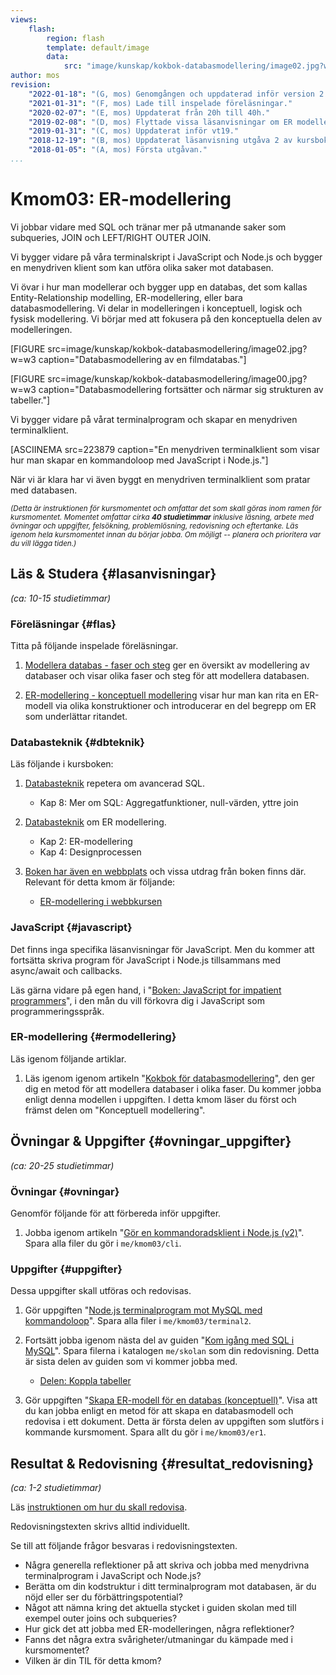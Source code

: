```yaml
---
views:
    flash:
        region: flash
        template: default/image
        data:
            src: "image/kunskap/kokbok-databasmodellering/image02.jpg?w=1100&h=300&cf&a=0,0,16,0&f=grayscale"
author: mos
revision:
    "2022-01-18": "(G, mos) Genomgången och uppdaterad inför version 2 och vt2022."
    "2021-01-31": "(F, mos) Lade till inspelade föreläsningar."
    "2020-02-07": "(E, mos) Uppdaterat från 20h till 40h."
    "2019-02-08": "(D, mos) Flyttade vissa läsanvisningar om ER modellering till kmom04."
    "2019-01-31": "(C, mos) Uppdaterat inför vt19."
    "2018-12-19": "(B, mos) Uppdaterat läsanvisning utgåva 2 av kursbok."
    "2018-01-05": "(A, mos) Första utgåvan."
...
```

Kmom03: ER-modellering
====================================

Vi jobbar vidare med SQL och tränar mer på utmanande saker som subqueries, JOIN och LEFT/RIGHT OUTER JOIN.

Vi bygger vidare på våra terminalskript i JavaScript och Node.js och bygger en menydriven klient som kan utföra olika saker mot databasen.

Vi övar i hur man modellerar och bygger upp en databas, det som kallas Entity-Relationship modelling, ER-modellering, eller bara databasmodellering. Vi delar in modelleringen i konceptuell, logisk och fysisk modellering. Vi börjar med att fokusera på den konceptuella delen av modelleringen.

<!--more-->

[FIGURE src=image/kunskap/kokbok-databasmodellering/image02.jpg?w=w3 caption="Databasmodellering av en filmdatabas."]

[FIGURE src=image/kunskap/kokbok-databasmodellering/image00.jpg?w=w3 caption="Databasmodellering fortsätter och närmar sig strukturen av tabeller."]

Vi bygger vidare på vårat terminalprogram och skapar en menydriven terminalklient.

[ASCIINEMA src=223879 caption="En menydriven terminalklient som visar hur man skapar en kommandoloop med JavaScript i Node.js."]

När vi är klara har vi även byggt en menydriven terminalklient som pratar med databasen.



<small><i>(Detta är instruktionen för kursmomentet och omfattar det som skall göras inom ramen för kursmomentet. Momentet omfattar cirka **40 studietimmar** inklusive läsning, arbete med övningar och uppgifter, felsökning, problemlösning, redovisning och eftertanke. Läs igenom hela kursmomentet innan du börjar jobba. Om möjligt -- planera och prioritera var du vill lägga tiden.)</i></small>



Läs &amp; Studera  {#lasanvisningar}
---------------------------------

*(ca: 10-15 studietimmar)*



### Föreläsningar {#flas}

Titta på följande inspelade föreläsningar.

1. [Modellera databas - faser och steg](./../forelasning/modellera-databas) ger en översikt av modellering av databaser och visar olika faser och steg för att modellera databasen.

1. [ER-modellering - konceptuell modellering](./../forelasning/er-modellering) visar hur man kan rita en ER-modell via olika konstruktioner och introducerar en del begrepp om ER som underlättar ritandet.


<!--
* Lägg till guide om modellering.
    * https://dbwebb.se/guide/er-modellering-med-databaser
    * Lägg till videoserie om hur man modellerar vissa övningar
    * Osäker på hur detta förslag förhåller sig till deinspelningar som gjordes 2021, men det behövs några övningar som visar hur man tänker när man modellerar en databas, kanske räcker det att man spelar in några modelleringsövningar.
-->



### Databasteknik {#dbteknik}

Läs följande i kursboken:

1. [Databasteknik](kunskap/boken-databasteknik) repetera om avancerad SQL.
    * Kap 8: Mer om SQL: Aggregatfunktioner, null-värden, yttre join

1. [Databasteknik](kunskap/boken-databasteknik) om ER modellering.
    * Kap 2: ER-modellering
    * Kap 4: Designprocessen

1. [Boken har även en webbplats](http://www.databasteknik.se/webbkursen/) och vissa utdrag från boken finns där. Relevant för detta kmom är följande:
    * [ER-modellering i webbkursen](http://www.databasteknik.se/webbkursen/er/)



### JavaScript {#javascript}

Det finns inga specifika läsanvisningar för JavaScript. Men du kommer att fortsätta skriva program för JavaScript i Node.js tillsammans med async/await och callbacks.

Läs gärna vidare på egen hand, i "[Boken: JavaScript for impatient programmers](https://dbwebb.se/kunskap/boken-javascript-for-impatient-programmers)", i den mån du vill förkovra dig i JavaScript som programmeringsspråk.



### ER-modellering {#ermodellering}

Läs igenom följande artiklar.

1. Läs igenom igenom artikeln "[Kokbok för databasmodellering](kunskap/kokbok-for-databasmodellering)", den ger dig en metod för att modellera databaser i olika faser. Du kommer jobba enligt denna modellen i uppgiften. I detta kmom läser du först och främst delen om "Konceptuell modellering".



Övningar & Uppgifter  {#ovningar_uppgifter}
-------------------------------------------

*(ca: 20-25 studietimmar)*



### Övningar {#ovningar}

Genomför följande för att förbereda inför uppgifter.

1. Jobba igenom artikeln "[Gör en kommandoradsklient i Node.js (v2)](kunskap/gor-en-kommandoradsklient-i-node-js-v2)". Spara alla filer du gör i `me/kmom03/cli`.

<!--
Modelleringsövningsuppgifter
https://docs.google.com/document/d/1kKoSO2BQL5T2cnzshpM_hnk5JbqT0_00khfGJKZQ2Fo/edit

Gjort modelleringsövning i sal med draw.io: https://goo.gl/vNRvKt
-->



### Uppgifter {#uppgifter}

Dessa uppgifter skall utföras och redovisas.

1. Gör uppgiften "[Node.js terminalprogram mot MySQL med kommandoloop](uppgift/nodejs-terminalprogram-mot-mysql-med-kommandoloop)". Spara alla filer i `me/kmom03/terminal2`.

1. Fortsätt jobba igenom nästa del av guiden "[Kom igång med SQL i MySQL](guide/kom-igang-med-sql-i-mysql-v2)". Spara filerna i katalogen `me/skolan` som din redovisning. Detta är sista delen av guiden som vi kommer jobba med.
    * [Delen: Koppla tabeller](guide/kom-igang-med-sql-i-mysql-v2/koppla-tabeller)

1. Gör uppgiften "[Skapa ER-modell för en databas (konceptuell)](uppgift/skapa-er-modell-for-en-databas-konceptuell)". Visa att du kan jobba enligt en metod för att skapa en databasmodell och redovisa i ett dokument. Detta är första delen av uppgiften som slutförs i kommande kursmoment. Spara allt du gör i `me/kmom03/er1`.



Resultat & Redovisning  {#resultat_redovisning}
-----------------------------------------------

*(ca: 1-2 studietimmar)*

Läs [instruktionen om hur du skall redovisa](./../redovisa).

Redovisningstexten skrivs alltid individuellt.

Se till att följande frågor besvaras i redovisningstexten.

* Några generella reflektioner på att skriva och jobba med menydrivna terminalprogram i JavaScript och Node.js?
* Berätta om din kodstruktur i ditt terminalprogram mot databasen, är du nöjd eller ser du förbättringspotential?
* Något att nämna kring det aktuella stycket i guiden skolan med till exempel outer joins och subqueries?
* Hur gick det att jobba med ER-modelleringen, några reflektioner?
* Fanns det några extra svårigheter/utmaningar du kämpade med i kursmomentet?
* Vilken är din TIL för detta kmom?
